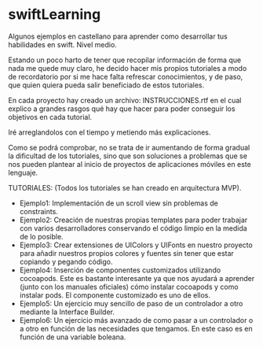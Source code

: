 # swiftLearning
Algunos ejemplos en castellano para aprender como desarrollar tus habilidades en swift. Nivel medio.

Estando un poco harto de tener que recopilar información de forma que nada me quede muy claro, he decido hacer mis propios tutoriales a modo de recordatorio por si me hace falta refrescar conocimientos, y de paso, que quien quiera pueda salir beneficiado de estos tutoriales.

En cada proyecto hay creado un archivo: INSTRUCCIONES.rtf en el cual explico a grandes rasgos qué hay que hacer para poder conseguir los objetivos en cada tutorial.

Iré arreglandolos con el tiempo y metiendo más explicaciones.

Como se podrá comprobar, no se trata de ir aumentando de forma gradual la dificultad de los tutoriales, sino que son soluciones a problemas que se nos pueden plantear al inicio de proyectos de aplicaciones móviles en este lenguaje. 

TUTORIALES: (Todos los tutoriales se han creado en arquitectura MVP).

- Ejemplo1: Implementación de un scroll view sin problemas de constraints.
- Ejemplo2: Creación de nuestras propias templates para poder trabajar con varios desarrolladores conservando el código limpio en la medida de lo posible.
- Ejemplo3: Crear extensiones de UIColors y UIFonts en nuestro proyecto para añadir nuestros propios colores y fuentes sin tener que estar copiando y pegando código.
- Ejemplo4: Inserción de componentes customizados utilizando cocoapods. Este es bastante interesante ya que nos ayudará a aprender (junto con los manuales oficiales) cómo instalar cocoapods y como instalar pods. El componente customizado es uno de ellos.
- Ejemplo5: Un ejercicio muy sencillo de paso de un controlador a otro mediante la Interface Builder.
- Ejemplo6: Un ejercicio más avanzado de como pasar a un controlador o a otro en función de las necesidades que tengamos. En este caso es en función de una variable boleana.
